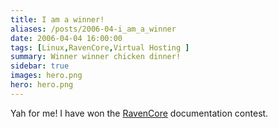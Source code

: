 ```yaml
---
title: I am a winner!
aliases: /posts/2006-04-i_am_a_winner
date: 2006-04-04 16:00:00
tags: [Linux,RavenCore,Virtual Hosting ]
summary: Winner winner chicken dinner!
sidebar: true
images: hero.png
hero: hero.png
---
```


Yah for me! I have won the [RavenCore](http://sourceforge.net/projects/ravencore/)
documentation contest.

